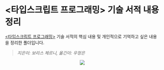 # <타입스크립트 프로그래밍> 기술 서적 내용 정리

[<타입스크립트 프로그래밍>](https://product.kyobobook.co.kr/detail/S000001033092) 기술 서적의 핵심 내용 및 개인적으로 기억하고 싶은 내용을 정리한 폴더입니다.

> _지은이: 보리스 체르니, 옮긴이: 우정은_

<div align=center>
  <img src="https://github.com/sqsung/TIL/assets/112310899/99799bc3-e6a6-4756-8012-7a1a9f95204b" />
</div>
